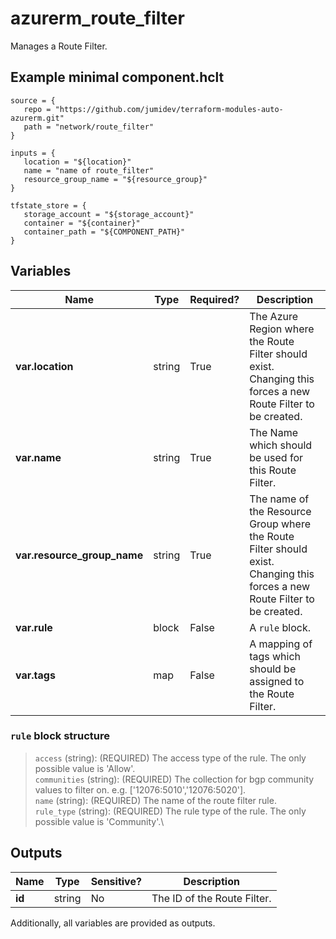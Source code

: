 # azurerm_route_filter

Manages a Route Filter.

## Example minimal component.hclt

```hcl
source = {
   repo = "https://github.com/jumidev/terraform-modules-auto-azurerm.git" 
   path = "network/route_filter" 
}

inputs = {
   location = "${location}" 
   name = "name of route_filter" 
   resource_group_name = "${resource_group}" 
}

tfstate_store = {
   storage_account = "${storage_account}" 
   container = "${container}" 
   container_path = "${COMPONENT_PATH}" 
}

```

## Variables

| Name | Type | Required? |  Description |
| ---- | ---- | --------- |  ----------- |
| **var.location** | string | True | The Azure Region where the Route Filter should exist. Changing this forces a new Route Filter to be created. | 
| **var.name** | string | True | The Name which should be used for this Route Filter. | 
| **var.resource_group_name** | string | True | The name of the Resource Group where the Route Filter should exist. Changing this forces a new Route Filter to be created. | 
| **var.rule** | block | False | A `rule` block. | 
| **var.tags** | map | False | A mapping of tags which should be assigned to the Route Filter. | 

### `rule` block structure

> `access` (string): (REQUIRED) The access type of the rule. The only possible value is 'Allow'.\
> `communities` (string): (REQUIRED) The collection for bgp community values to filter on. e.g. ['12076:5010','12076:5020'].\
> `name` (string): (REQUIRED) The name of the route filter rule.\
> `rule_type` (string): (REQUIRED) The rule type of the rule. The only possible value is 'Community'.\



## Outputs

| Name | Type | Sensitive? | Description |
| ---- | ---- | --------- | --------- |
| **id** | string | No  | The ID of the Route Filter. | 

Additionally, all variables are provided as outputs.
